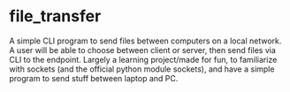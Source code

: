 # file_transfer
A simple CLI program to send files between computers on a local network.
A user will be able to choose between client or server, then send files via CLI to the endpoint.
Largely a learning project/made for fun, to familiarize with sockets (and the official python module sockets), and have a simple program to send stuff between laptop and PC.

